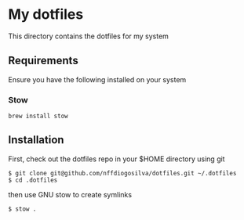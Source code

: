 # My dotfiles

This directory contains the dotfiles for my system

## Requirements

Ensure you have the following installed on your system


### Stow

```
brew install stow
```

## Installation

First, check out the dotfiles repo in your $HOME directory using git

```
$ git clone git@github.com/nffdiogosilva/dotfiles.git ~/.dotfiles
$ cd .dotfiles
```

then use GNU stow to create symlinks

```
$ stow .
```
